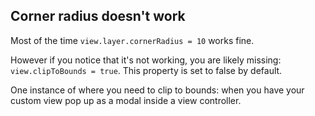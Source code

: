 ## Corner radius doesn't work

Most of the time `view.layer.cornerRadius = 10` works fine. 

However if you notice that it's not working, you are likely missing: `view.clipToBounds = true`. This property is set to false by default.

One instance of where you need to clip to bounds: when you have your custom view pop up as a modal inside a view controller. 
